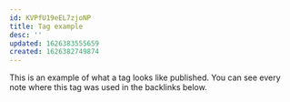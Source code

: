 ```yaml
---
id: KVPfU19eEL7zjoNP
title: Tag example
desc: ''
updated: 1626383555659
created: 1626382749874
---
```


This is an example of what a tag looks like published. You can see every note where this tag was used in the backlinks below.

